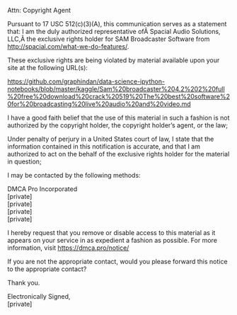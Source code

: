 Attn: Copyright Agent

Pursuant to 17 USC 512(c)(3)(A), this communication serves as a statement that: I am the duly authorized representative ofÂ Spacial Audio Solutions, LLC,Â the exclusive rights holder for SAM Broadcaster Software from http://spacial.com/what-we-do-features/.

These exclusive rights are being violated by material available upon your site at the following URL(s):

https://github.com/graphindan/data-science-ipython-notebooks/blob/master/kaggle/Sam%20broadcaster%204.2%202%20full%20free%20download%20crack%20519%20The%20best%20software%20for%20broadcasting%20live%20audio%20and%20video.md

I have a good faith belief that the use of this material in such a fashion is not authorized by the copyright holder, the copyright holder’s agent, or the law;

Under penalty of perjury in a United States court of law, I state that the information contained in this notification is accurate, and that I am authorized to act on the behalf of the exclusive rights holder for the material in question;

I may be contacted by the following methods:

DMCA Pro Incorporated  
[private]  
[private]  
[private]  
[private]  

I hereby request that you remove or disable access to this material as it appears on your service in as expedient a fashion as possible. For more information, visit https://dmca.pro/notice/

If you are not the appropriate contact, would you please forward this notice to the appropriate contact?

Thank you.

Electronically Signed,  
[private]  


